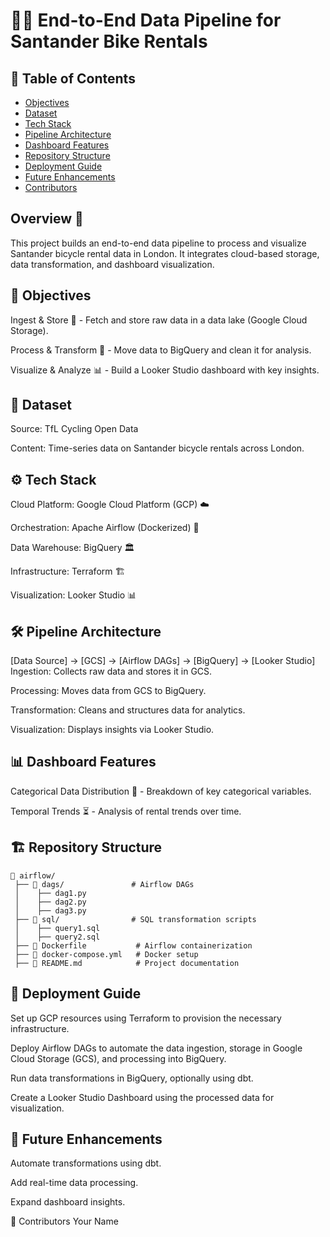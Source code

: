 # 🚴‍♂️ End-to-End Data Pipeline for Santander Bike Rentals

## 📑 Table of Contents

* [Objectives](#objectives)
* [Dataset](#dataset)
* [Tech Stack](#tech-stack)
* [Pipeline Architecture](#pipeline-architecture)
* [Dashboard Features](#dashboard-features)
* [Repository Structure](#repository-structure)
* [Deployment Guide](#deployment-guide)
* [Future Enhancements](#future-enhancements)
* [Contributors](#contributors)

## Overview 📌 
This project builds an end-to-end data pipeline to process and visualize Santander bicycle rental data in London. It integrates cloud-based storage, data transformation, and dashboard visualization.

## 🎯 Objectives
Ingest & Store 🚀 - Fetch and store raw data in a data lake (Google Cloud Storage).

Process & Transform 🔄 - Move data to BigQuery and clean it for analysis.

Visualize & Analyze 📊 - Build a Looker Studio dashboard with key insights.

## 📂 Dataset
Source: TfL Cycling Open Data

Content: Time-series data on Santander bicycle rentals across London.

## ⚙️ Tech Stack
Cloud Platform: Google Cloud Platform (GCP) ☁️

Orchestration: Apache Airflow (Dockerized) 🔄

Data Warehouse: BigQuery 🏛️

Infrastructure: Terraform 🏗️

Visualization: Looker Studio 📊

## 🛠️ Pipeline Architecture

[Data Source] → [GCS] → [Airflow DAGs] → [BigQuery] → [Looker Studio]
Ingestion: Collects raw data and stores it in GCS.

Processing: Moves data from GCS to BigQuery.

Transformation: Cleans and structures data for analytics.

Visualization: Displays insights via Looker Studio.

## 📊 Dashboard Features
Categorical Data Distribution 📌 - Breakdown of key categorical variables.

Temporal Trends ⏳ - Analysis of rental trends over time.

## 🏗️ Repository Structure
```
📂 airflow/
 ├── 📂 dags/               # Airflow DAGs
 │    ├── dag1.py
 │    ├── dag2.py
 │    ├── dag3.py
 ├── 📂 sql/                # SQL transformation scripts
 │    ├── query1.sql
 │    ├── query2.sql
 ├── 📝 Dockerfile           # Airflow containerization
 ├── 📝 docker-compose.yml   # Docker setup
 ├── 📝 README.md            # Project documentation
```

## 🚀 Deployment Guide
Set up GCP resources using Terraform to provision the necessary infrastructure.

Deploy Airflow DAGs to automate the data ingestion, storage in Google Cloud Storage (GCS), and processing into BigQuery.

Run data transformations in BigQuery, optionally using dbt.

Create a Looker Studio Dashboard using the processed data for visualization.

## 🔮 Future Enhancements
Automate transformations using dbt.

Add real-time data processing.

Expand dashboard insights.

👥 Contributors
Your Name
